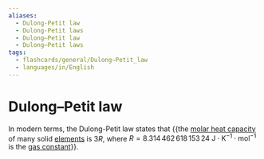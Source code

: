 ```yaml
---
aliases:
  - Dulong-Petit law
  - Dulong-Petit laws
  - Dulong–Petit law
  - Dulong–Petit laws
tags:
  - flashcards/general/Dulong–Petit_law
  - languages/in/English
---
```


# Dulong–Petit law

In modern terms, the Dulong-Petit law states that {{the [molar heat capacity](molar%20heat%20capacity.md) of many solid [elements](chemical%20element.md) is $3R$, where $R = 8.314\,462\,618\,153\,24 \mathrm{\ J \cdot K^{−1} \cdot mol^{−1} }$ is the [gas constant](gas%20constant.md)}}. <!--SR:!2023-12-22,4,270-->
